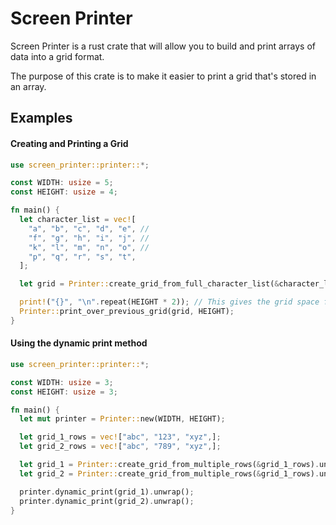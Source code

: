 # Screen Printer

Screen Printer is a rust crate that will allow you to build and print arrays of
data into a grid format.

The purpose of this crate is to make it easier to print a grid that's stored in
an array.

## Examples

#### Creating and Printing a Grid

```rust
use screen_printer::printer::*;

const WIDTH: usize = 5;
const HEIGHT: usize = 4;

fn main() {
  let character_list = vec![
    "a", "b", "c", "d", "e", //
    "f", "g", "h", "i", "j", //
    "k", "l", "m", "n", "o", //
    "p", "q", "r", "s", "t",
  ];

  let grid = Printer::create_grid_from_full_character_list(&character_list, WIDTH, HEIGHT).unwrap();

  print!("{}", "\n".repeat(HEIGHT * 2)); // This gives the grid space for the first print
  Printer::print_over_previous_grid(grid, HEIGHT);
}
```

#### Using the dynamic print method

```rust
use screen_printer::printer::*;

const WIDTH: usize = 3;
const HEIGHT: usize = 3;

fn main() {
  let mut printer = Printer::new(WIDTH, HEIGHT);

  let grid_1_rows = vec!["abc", "123", "xyz",];
  let grid_2_rows = vec!["abc", "789", "xyz",];

  let grid_1 = Printer::create_grid_from_multiple_rows(&grid_1_rows).unwrap();
  let grid_2 = Printer::create_grid_from_multiple_rows(&grid_1_rows).unwrap();

  printer.dynamic_print(grid_1).unwrap();
  printer.dynamic_print(grid_2).unwrap();
}
```
